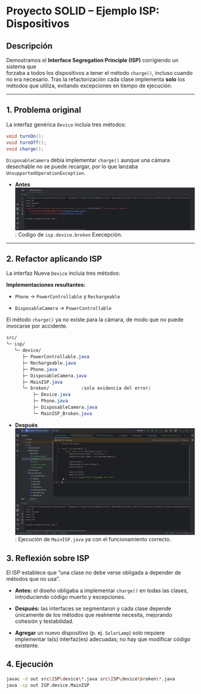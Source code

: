 # Proyecto SOLID – Ejemplo ISP: Dispositivos

## Descripción
Demostramos el **Interface Segregation Principle (ISP)** corrigiendo un sistema que  
forzaba a todos los dispositivos a tener el método `charge()`, incluso cuando  
no era necesario. Tras la refactorización cada clase implementa **solo** los  
métodos que utiliza, evitando excepciones en tiempo de ejecución.

---

## 1. Problema original

La interfaz genérica `Device` incluía tres métodos:

```java
void turnOn();
void turnOff();
void charge();
```

`DisposableCamera` debía implementar `charge()` aunque una cámara desechable no se
puede recargar, por lo que lanzaba `UnsupportedOperationException`.

- **Antes![img.png](img.png)**: Codigo de `isp.device.broken` Execepción.

---

## 2. Refactor aplicando ISP

La interfaz Nueva  `Device` incluía tres métodos:


**Implementaciones resultantes:**

- `Phone` → `PowerControllable` y `Rechargeable`

- `DisposableCamera` → `PowerControllable`

El método `charge()` ya no existe para la cámara, de modo que no puede invocarse por accidente.

```css
src/
└─ isp/
   └─ device/
      ├─ PowerControllable.java
      ├─ Rechargeable.java
      ├─ Phone.java
      ├─ DisposableCamera.java
      ├─ MainISP.java
      └─ broken/            (solo evidencia del error)
          ├─ Device.java
          ├─ Phone.java
          ├─ DisposableCamera.java
          └─ MainISP_Broken.java
```
- **Después![img1.png](img1.png)**: Ejecución de `MainISP.java`  ya con el funcionamiento correcto.


## 3. Reflexión sobre ISP
El ISP establece que “una clase no debe verse obligada a depender de métodos que no usa”.

- **Antes:** el diseño obligaba a implementar `charge()` en todas las clases,
  introduciendo código muerto y excepciones.

- **Después:** las interfaces se segmentaron y cada clase depende únicamente
  de los métodos que realmente necesita, mejorando cohesión y testabilidad.

- **Agregar** un nuevo dispositivo (p. ej. `SolarLamp`) solo requiere implementar
  la(s) interfaz(es) adecuadas; no hay que modificar código existente.



## 4. Ejecución
```bash
javac -d out src\ISP\device\*.java src\ISP\device\broken\*.java
java -cp out ISP.device.MainISP
